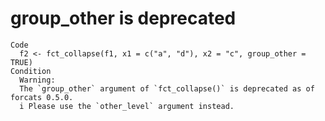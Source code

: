 # group_other is deprecated

    Code
      f2 <- fct_collapse(f1, x1 = c("a", "d"), x2 = "c", group_other = TRUE)
    Condition
      Warning:
      The `group_other` argument of `fct_collapse()` is deprecated as of forcats 0.5.0.
      i Please use the `other_level` argument instead.


